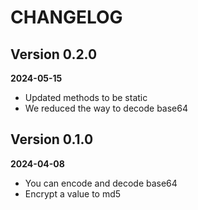 # CHANGELOG

## Version 0.2.0
**2024-05-15**

- Updated methods to be static
- We reduced the way to decode base64

## Version 0.1.0
**2024-04-08**

- You can encode and decode base64
- Encrypt a value to md5